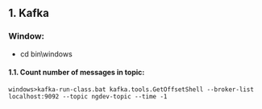 ## 1. Kafka
### Window:
- cd bin\windows 
#### 1.1. Count number of messages in topic: 
`windows>kafka-run-class.bat kafka.tools.GetOffsetShell --broker-list localhost:9092 --topic ngdev-topic --time -1`

